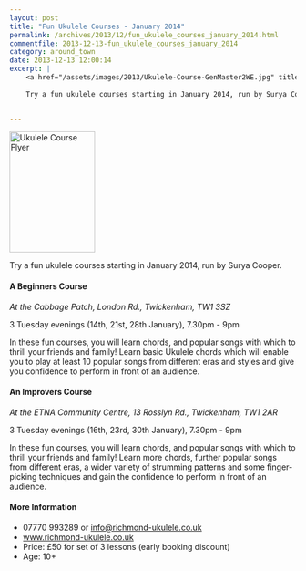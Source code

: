 ```yaml
---
layout: post
title: "Fun Ukulele Courses - January 2014"
permalink: /archives/2013/12/fun_ukulele_courses_january_2014.html
commentfile: 2013-12-13-fun_ukulele_courses_january_2014
category: around_town
date: 2013-12-13 12:00:14
excerpt: |
    <a href="/assets/images/2013/Ukulele-Course-GenMaster2WE.jpg" title="See larger version of - Ukulele Course Flyer"><img src="/assets/images/2013/Ukulele-Course-GenMaster2WE_thumb.jpg" width="150" height="212" alt="Ukulele Course Flyer" class="photo right" /></a>
    
    Try a fun ukulele courses starting in January 2014, run by Surya Cooper.
    

---
```


<a href="/assets/images/2013/Ukulele-Course-GenMaster2WE.jpg" title="See larger version of - Ukulele Course Flyer"><img src="/assets/images/2013/Ukulele-Course-GenMaster2WE_thumb.jpg" width="150" height="212" alt="Ukulele Course Flyer" class="photo right" /></a>

Try a fun ukulele courses starting in January 2014, run by Surya Cooper.

#### A Beginners Course

*At the Cabbage Patch, London Rd., Twickenham, TW1 3SZ*

3 Tuesday evenings (14th, 21st, 28th January), 7.30pm - 9pm

In these fun courses, you will learn chords, and popular songs with which to thrill your friends and family! Learn basic Ukulele chords which will enable you to play at least 10 popular songs from different eras and styles and give you confidence to perform in front of an audience.

#### An Improvers Course

*At the ETNA Community Centre, 13 Rosslyn Rd., Twickenham, TW1 2AR*

3 Tuesday evenings (16th, 23rd, 30th January), 7.30pm - 9pm

In these fun courses, you will learn chords, and popular songs with which to thrill your friends and family! Learn more chords, further popular songs from different eras, a wider variety of strumming patterns and some finger-picking techniques and gain the confidence to perform in front of an audience.

#### More Information

-   07770 993289 or info@richmond-ukulele.co.uk
-   www.richmond-ukulele.co.uk
-   Price: £50 for set of 3 lessons (early booking discount)
-   Age: 10+
